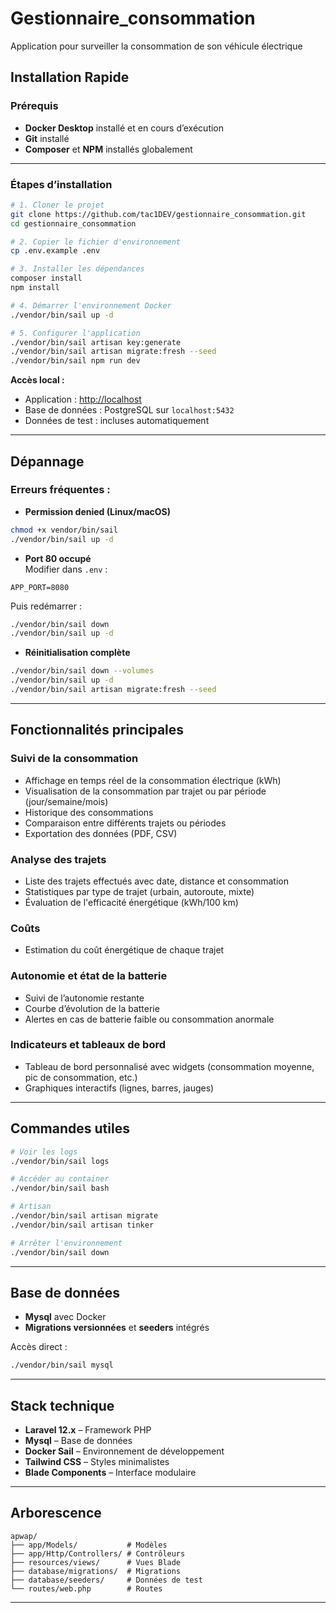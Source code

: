# Gestionnaire_consommation
Application pour surveiller la consommation de son véhicule électrique

## **Installation Rapide**

### **Prérequis**
- **Docker Desktop** installé et en cours d’exécution
- **Git** installé
- **Composer** et **NPM** installés globalement

---

### **Étapes d’installation**
```bash
# 1. Cloner le projet
git clone https://github.com/tac1DEV/gestionnaire_consommation.git
cd gestionnaire_consommation

# 2. Copier le fichier d'environnement
cp .env.example .env

# 3. Installer les dépendances
composer install
npm install

# 4. Démarrer l'environnement Docker
./vendor/bin/sail up -d

# 5. Configurer l'application
./vendor/bin/sail artisan key:generate
./vendor/bin/sail artisan migrate:fresh --seed
./vendor/bin/sail npm run dev
```

**Accès local :**
- Application : [http://localhost](http://localhost)
- Base de données : PostgreSQL sur `localhost:5432`
- Données de test : incluses automatiquement

---

## **Dépannage**

### **Erreurs fréquentes :**
- **Permission denied (Linux/macOS)**  
```bash
chmod +x vendor/bin/sail
./vendor/bin/sail up -d
```
- **Port 80 occupé**  
Modifier dans `.env` :  
```env
APP_PORT=8080
```
Puis redémarrer :  
```bash
./vendor/bin/sail down
./vendor/bin/sail up -d
```

- **Réinitialisation complète**  
```bash
./vendor/bin/sail down --volumes
./vendor/bin/sail up -d
./vendor/bin/sail artisan migrate:fresh --seed
```
---

## **Fonctionnalités principales**

### **Suivi de la consommation**
- Affichage en temps réel de la consommation électrique (kWh)
- Visualisation de la consommation par trajet ou par période (jour/semaine/mois)
- Historique des consommations
- Comparaison entre différents trajets ou périodes
- Exportation des données (PDF, CSV)

### **Analyse des trajets**
- Liste des trajets effectués avec date, distance et consommation
- Statistiques par type de trajet (urbain, autoroute, mixte)
- Évaluation de l'efficacité énergétique (kWh/100 km)

### **Coûts**
- Estimation du coût énergétique de chaque trajet

### **Autonomie et état de la batterie**
- Suivi de l’autonomie restante
- Courbe d’évolution de la batterie
- Alertes en cas de batterie faible ou consommation anormale

### **Indicateurs et tableaux de bord**
- Tableau de bord personnalisé avec widgets (consommation moyenne, pic de consommation, etc.)
- Graphiques interactifs (lignes, barres, jauges)

---

## **Commandes utiles**
```bash
# Voir les logs
./vendor/bin/sail logs

# Accéder au container
./vendor/bin/sail bash

# Artisan
./vendor/bin/sail artisan migrate
./vendor/bin/sail artisan tinker

# Arrêter l'environnement
./vendor/bin/sail down
```

---

## **Base de données**
- **Mysql** avec Docker
- **Migrations versionnées** et **seeders** intégrés

Accès direct :  
```bash
./vendor/bin/sail mysql
```

---

## **Stack technique**
- **Laravel 12.x** – Framework PHP
- **Mysql** – Base de données
- **Docker Sail** – Environnement de développement
- **Tailwind CSS** – Styles minimalistes
- **Blade Components** – Interface modulaire

---

## **Arborescence**
```
apwap/
├── app/Models/           # Modèles
├── app/Http/Controllers/ # Contrôleurs
├── resources/views/      # Vues Blade
├── database/migrations/  # Migrations
├── database/seeders/     # Données de test
└── routes/web.php        # Routes
```

---